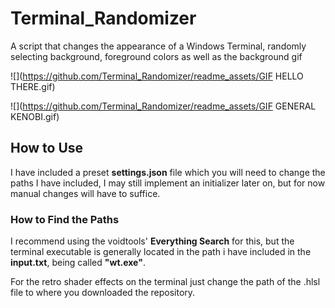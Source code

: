# Terminal_Randomizer
A script that changes the appearance of a Windows Terminal, randomly selecting background, foreground colors as well as the background gif

![](https://github.com/Terminal_Randomizer/readme_assets/GIF HELLO THERE.gif)

![](https://github.com/Terminal_Randomizer/readme_assets/GIF GENERAL KENOBI.gif)


## How to Use
I have included a preset **settings.json** file which you will need to change the paths I have included, I may still implement an initializer later on, but for now manual changes will have to suffice.

### How to Find the Paths
I recommend using the voidtools' **Everything Search** for this, but the terminal executable is generally located in the path i have included in the **input.txt**, being called **"wt.exe"**.

For the retro shader effects on the terminal just change the path of the .hlsl file to where you downloaded the repository.

